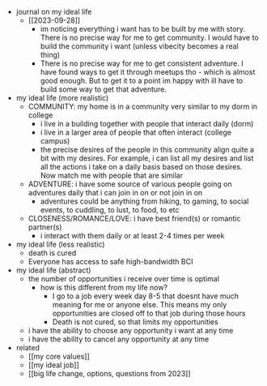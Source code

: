   * journal on my ideal life
    * [[2023-09-28]]
      * im noticing everything i want has to be built by me with story. There is no precise way for me to get community. I would have to build the community i want (unless vibecity becomes a real thing)
      * There is no precise way for me to get consistent adventure. I have found ways to get it through meetups tho - which is almost good enough. But to get it to a point im happy with ill have to build some way to get that adventure.
  * my ideal life (more realistic)
    * COMMUNITY: my home is in a community very similar to my dorm in college
      * i live in a building together with people that interact daily (dorm)
      * i live in a larger area of people that often interact (college campus)
      * the precise desires of the people in this community align quite a bit with my desires. For example, i can list all my desires and list all the actions i take on a daily basis based on those desires. Now match me with people that are similar
    * ADVENTURE: i have some source of various people going on adventures daily that i can join in on or not join in on
      * adventures could be anything from hiking, to gaming, to social events, to cuddling, to lust, to food, to etc
    * CLOSENESS/ROMANCE/LOVE: i have best friend(s) or romantic partner(s)
      * i interact with them daily or at least 2-4 times per week
  * my ideal life (less realistic)
    * death is cured
    * Everyone has access to safe high-bandwidth BCI
  * my ideal life (abstract)
    * the number of opportunities i receive over time is optimal
      * how is this different from my life now?
        * I go to a job every week day 8-5 that doesnt have much meaning for me or anyone else. This means my only opportunities are closed off to that job during those hours
        * Death is not cured, so that limits my opportunities
    * i have the ability to choose any opportunity i want at any time
    * i have the ability to cancel any opportunity at any time
  * related
    * [[my core values]]
    * [[my ideal job]]
    * [[big life change, options, questions from 2023]]
